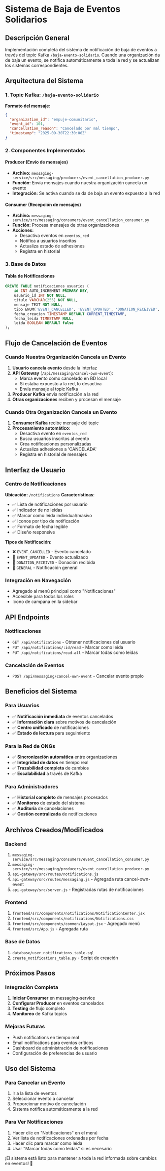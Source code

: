 # Sistema de Baja de Eventos Solidarios

## Descripción General

Implementación completa del sistema de notificación de baja de eventos a través del topic Kafka `/baja-evento-solidario`. Cuando una organización da de baja un evento, se notifica automáticamente a toda la red y se actualizan los sistemas correspondientes.

## Arquitectura del Sistema

### 1. Topic Kafka: `/baja-evento-solidario`

**Formato del mensaje:**
```json
{
  "organization_id": "empuje-comunitario",
  "event_id": 101,
  "cancellation_reason": "Cancelado por mal tiempo",
  "timestamp": "2025-09-30T22:30:00Z"
}
```

### 2. Componentes Implementados

#### Producer (Envío de mensajes)
- **Archivo:** `messaging-service/src/messaging/producers/event_cancellation_producer.py`
- **Función:** Envía mensajes cuando nuestra organización cancela un evento
- **Integración:** Se activa cuando se da de baja un evento expuesto a la red

#### Consumer (Recepción de mensajes)
- **Archivo:** `messaging-service/src/messaging/consumers/event_cancellation_consumer.py`
- **Función:** Procesa mensajes de otras organizaciones
- **Acciones:**
  - Desactiva eventos en `eventos_red`
  - Notifica a usuarios inscritos
  - Actualiza estado de adhesiones
  - Registra en historial

### 3. Base de Datos

#### Tabla de Notificaciones
```sql
CREATE TABLE notificaciones_usuarios (
    id INT AUTO_INCREMENT PRIMARY KEY,
    usuario_id INT NOT NULL,
    titulo VARCHAR(255) NOT NULL,
    mensaje TEXT NOT NULL,
    tipo ENUM('EVENT_CANCELLED', 'EVENT_UPDATED', 'DONATION_RECEIVED', 'GENERAL'),
    fecha_creacion TIMESTAMP DEFAULT CURRENT_TIMESTAMP,
    fecha_leida TIMESTAMP NULL,
    leida BOOLEAN DEFAULT false
);
```

## Flujo de Cancelación de Eventos

### Cuando Nuestra Organización Cancela un Evento

1. **Usuario cancela evento** desde la interfaz
2. **API Gateway** (`/api/messaging/cancel-own-event`):
   - Marca evento como cancelado en BD local
   - Si estaba expuesto a la red, lo desactiva
   - Envía mensaje al topic Kafka
3. **Producer Kafka** envía notificación a la red
4. **Otras organizaciones** reciben y procesan el mensaje

### Cuando Otra Organización Cancela un Evento

1. **Consumer Kafka** recibe mensaje del topic
2. **Procesamiento automático**:
   - Desactiva evento en `eventos_red`
   - Busca usuarios inscritos al evento
   - Crea notificaciones personalizadas
   - Actualiza adhesiones a 'CANCELADA'
   - Registra en historial de mensajes

## Interfaz de Usuario

### Centro de Notificaciones

**Ubicación:** `/notifications`
**Características:**
- ✅ Lista de notificaciones por usuario
- ✅ Indicador de no leídas
- ✅ Marcar como leída individual/masivo
- ✅ Iconos por tipo de notificación
- ✅ Formato de fecha legible
- ✅ Diseño responsive

**Tipos de Notificación:**
- ❌ `EVENT_CANCELLED` - Evento cancelado
- 📅 `EVENT_UPDATED` - Evento actualizado  
- 🎁 `DONATION_RECEIVED` - Donación recibida
- 📢 `GENERAL` - Notificación general

### Integración en Navegación

- Agregado al menú principal como "Notificaciones"
- Accesible para todos los roles
- Icono de campana en la sidebar

## API Endpoints

### Notificaciones
- `GET /api/notifications` - Obtener notificaciones del usuario
- `PUT /api/notifications/:id/read` - Marcar como leída
- `PUT /api/notifications/read-all` - Marcar todas como leídas

### Cancelación de Eventos
- `POST /api/messaging/cancel-own-event` - Cancelar evento propio

## Beneficios del Sistema

### Para Usuarios
- ✅ **Notificación inmediata** de eventos cancelados
- ✅ **Información clara** sobre motivos de cancelación
- ✅ **Centro unificado** de notificaciones
- ✅ **Estado de lectura** para seguimiento

### Para la Red de ONGs
- ✅ **Sincronización automática** entre organizaciones
- ✅ **Integridad de datos** en tiempo real
- ✅ **Trazabilidad completa** de cambios
- ✅ **Escalabilidad** a través de Kafka

### Para Administradores
- ✅ **Historial completo** de mensajes procesados
- ✅ **Monitoreo** de estado del sistema
- ✅ **Auditoría** de cancelaciones
- ✅ **Gestión centralizada** de notificaciones

## Archivos Creados/Modificados

### Backend
1. `messaging-service/src/messaging/consumers/event_cancellation_consumer.py`
2. `messaging-service/src/messaging/producers/event_cancellation_producer.py`
3. `api-gateway/src/routes/notifications.js`
4. `api-gateway/src/routes/messaging.js` - Agregada ruta cancel-own-event
5. `api-gateway/src/server.js` - Registradas rutas de notificaciones

### Frontend
1. `frontend/src/components/notifications/NotificationCenter.jsx`
2. `frontend/src/components/notifications/Notifications.css`
3. `frontend/src/components/common/Layout.jsx` - Agregado menú
4. `frontend/src/App.js` - Agregada ruta

### Base de Datos
1. `database/user_notifications_table.sql`
2. `create_notifications_table.py` - Script de creación

## Próximos Pasos

### Integración Completa
1. **Iniciar Consumer** en messaging-service
2. **Configurar Producer** en eventos cancelados
3. **Testing** de flujo completo
4. **Monitoreo** de Kafka topics

### Mejoras Futuras
- Push notifications en tiempo real
- Email notifications para eventos críticos
- Dashboard de administración de notificaciones
- Configuración de preferencias de usuario

## Uso del Sistema

### Para Cancelar un Evento
1. Ir a la lista de eventos
2. Seleccionar evento a cancelar
3. Proporcionar motivo de cancelación
4. Sistema notifica automáticamente a la red

### Para Ver Notificaciones
1. Hacer clic en "Notificaciones" en el menú
2. Ver lista de notificaciones ordenadas por fecha
3. Hacer clic para marcar como leída
4. Usar "Marcar todas como leídas" si es necesario

¡El sistema está listo para mantener a toda la red informada sobre cambios en eventos! 🎉